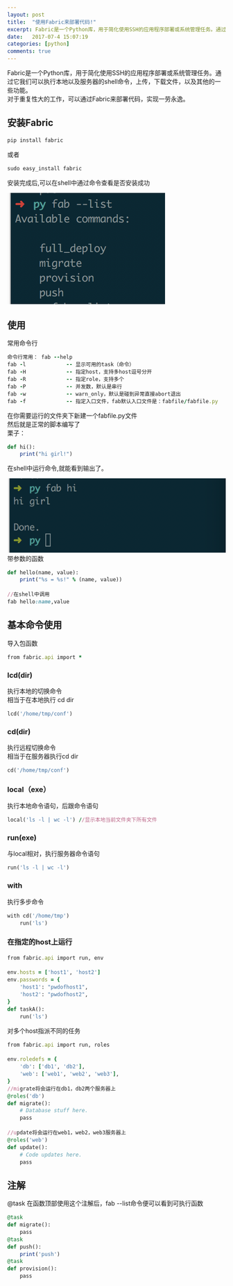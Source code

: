 ```yaml
---
layout: post
title:  "使用Fabric来部署代码!"
excerpt: Fabric是一个Python库，用于简化使用SSH的应用程序部署或系统管理任务。通过它我们可以执行本地以及服务器的shell命令，上传，下载文件，以及其他的一些功能。
date:   2017-07-4 15:07:19
categories: [python]
comments: true
---
```

		

Fabric是一个Python库，用于简化使用SSH的应用程序部署或系统管理任务。通过它我们可以执行本地以及服务器的shell命令，上传，下载文件，以及其他的一些功能。			
对于重复性大的工作，可以通过Fabric来部署代码，实现一劳永逸。		
##  安装Fabric			
```ruby
pip install fabric
```
或者
```ruby
sudo easy_install fabric
```
安装完成后,可以在shell中通过命令查看是否安装成功		

![which_fab](/img/fab_list.png)
## 使用
常用命令行
```ruby
命令行常用： fab --help
fab -l             -- 显示可用的task（命令）
fab -H             -- 指定host，支持多host逗号分开
fab -R             -- 指定role，支持多个
fab -P             -- 并发数，默认是串行
fab -w             -- warn_only，默认是碰到异常直接abort退出
fab -f             -- 指定入口文件，fab默认入口文件是：fabfile/fabfile.py
```
在你需要运行的文件夹下新建一个fabfile.py文件 	
然后就是正常的脚本编写了		
栗子：	
```ruby
def hi():
	print("hi girl!")
```
在shell中运行命令,就能看到输出了。	

![which_fab](/img/hi.png)
带参数的函数			
```ruby
def hello(name, value):
    print("%s = %s!" % (name, value))

//在shell中调用
fab hello:name,value    
```
## 基本命令使用
导入包函数	
```ruby
from fabric.api import *
```
### lcd(dir)
执行本地的切换命令		
相当于在本地执行 cd dir
```ruby
lcd('/home/tmp/conf')
```
### cd(dir)
执行远程切换命令		
相当于在服务器执行cd dir 
```ruby
cd('/home/tmp/conf')
```	
### local（exe）
执行本地命令语句，后跟命令语句
```ruby
local('ls -l | wc -l') //显示本地当前文件夹下所有文件
```
### run(exe)
与local相对，执行服务器命令语句
```ruby
run('ls -l | wc -l')
```
### with
执行多步命令
```ruby
with cd('/home/tmp')
	run('ls')
```
### 在指定的host上运行
```ruby
from fabric.api import run, env

env.hosts = ['host1', 'host2']
env.passwords = {
    'host1': "pwdofhost1",
    'host2': "pwdofhost2",
}
def taskA():
    run('ls')
```
对多个host指派不同的任务
```ruby
from fabric.api import run, roles

env.roledefs = {
    'db': ['db1', 'db2'],
    'web': ['web1', 'web2', 'web3'],
}
//migrate将会运行在db1，db2两个服务器上
@roles('db')
def migrate():
    # Database stuff here.
    pass

//update将会运行在web1，web2，web3服务器上
@roles('web')
def update():
    # Code updates here.
    pass
```
## 注解
@task
在函数顶部使用这个注解后，fab --list命令便可以看到可执行函数
```ruby
@task
def migrate():
    pass
@task
def push():
	print('push')
@task
def provision():
    pass
```